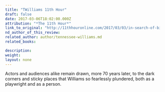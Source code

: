 ```yaml
---
title: "TWilliams 11th Hour"
draft: false
date: 2017-03-06T18:02:00.000Z
attribution: "*The 11th Hour*"
link_to_original: "http://11thhouronline.com/2017/03/03/in-search-of-big-daddy-tennessee-williams-macon-period/"
nd_author_of_this_review:
related_author: author/tennessee-williams.md
related_books:

description:
weight:
layout: none
---
```

Actors and audiences alike remain drawn, more 70 years later, to the dark corners and sticky places that Williams so fearlessly plundered, both as a playwright and as a person.

